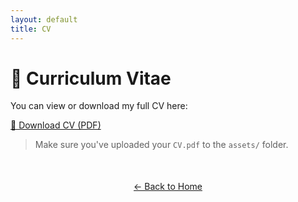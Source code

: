 ```yaml
---
layout: default
title: CV
---
```


# 📄 Curriculum Vitae

You can view or download my full CV here:

[📄 Download CV (PDF)](/assets/TheodossiosDrossidis_CV.pdf)


> Make sure you've uploaded your `CV.pdf` to the `assets/` folder.

<div style="text-align: center; margin-top: 50px;">
  <a href="index.html">← Back to Home</a>
</div>

